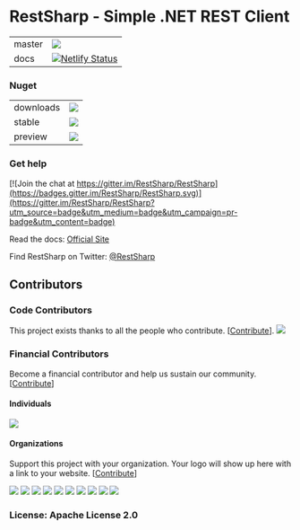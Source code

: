 # RestSharp - Simple .NET REST Client 

| | |
|-|-|
| master | [![](https://img.shields.io/github/workflow/status/restsharp/RestSharp/Build%20and%20deploy)](https://github.com/restsharp/RestSharp/actions?query=workflow%3A%22Build+and+deploy%22) |
| docs | [![Netlify Status](https://img.shields.io/netlify/ae5b8e6e-32d9-4cdc-8a39-ca12ff2948f3?label=docs)](https://app.netlify.com/sites/restsharp/deploys) |

### Nuget

| | |
|-|-|
| downloads | ![](https://img.shields.io/nuget/dt/RestSharp) |
| stable | ![](https://img.shields.io/nuget/v/RestSharp) |
| preview | ![](https://img.shields.io/nuget/vpre/RestSharp) |

### Get help

[![Join the chat at https://gitter.im/RestSharp/RestSharp](https://badges.gitter.im/RestSharp/RestSharp.svg)](https://gitter.im/RestSharp/RestSharp?utm_source=badge&utm_medium=badge&utm_campaign=pr-badge&utm_content=badge)

Read the docs: [Official Site][1]
 
Find RestSharp on Twitter: [@RestSharp][2]

## Contributors

### Code Contributors

This project exists thanks to all the people who contribute. [[Contribute](CONTRIBUTING.md)].
<a href="https://github.com/restsharp/RestSharp/graphs/contributors"><img src="https://opencollective.com/RestSharp/contributors.svg?width=890&button=false" /></a>

### Financial Contributors

Become a financial contributor and help us sustain our community. [[Contribute](https://opencollective.com/RestSharp/contribute)]

#### Individuals

<a href="https://opencollective.com/RestSharp"><img src="https://opencollective.com/RestSharp/individuals.svg?width=890"></a>

#### Organizations

Support this project with your organization. Your logo will show up here with a link to your website. [[Contribute](https://opencollective.com/RestSharp/contribute)]

<a href="https://opencollective.com/RestSharp/organization/0/website"><img src="https://opencollective.com/RestSharp/organization/0/avatar.svg"></a>
<a href="https://opencollective.com/RestSharp/organization/1/website"><img src="https://opencollective.com/RestSharp/organization/1/avatar.svg"></a>
<a href="https://opencollective.com/RestSharp/organization/2/website"><img src="https://opencollective.com/RestSharp/organization/2/avatar.svg"></a>
<a href="https://opencollective.com/RestSharp/organization/3/website"><img src="https://opencollective.com/RestSharp/organization/3/avatar.svg"></a>
<a href="https://opencollective.com/RestSharp/organization/4/website"><img src="https://opencollective.com/RestSharp/organization/4/avatar.svg"></a>
<a href="https://opencollective.com/RestSharp/organization/5/website"><img src="https://opencollective.com/RestSharp/organization/5/avatar.svg"></a>
<a href="https://opencollective.com/RestSharp/organization/6/website"><img src="https://opencollective.com/RestSharp/organization/6/avatar.svg"></a>
<a href="https://opencollective.com/RestSharp/organization/7/website"><img src="https://opencollective.com/RestSharp/organization/7/avatar.svg"></a>
<a href="https://opencollective.com/RestSharp/organization/8/website"><img src="https://opencollective.com/RestSharp/organization/8/avatar.svg"></a>
<a href="https://opencollective.com/RestSharp/organization/9/website"><img src="https://opencollective.com/RestSharp/organization/9/avatar.svg"></a>

### License: Apache License 2.0

  [1]: https://restsharp.dev
  [2]: https://twitter.com/RestSharp
